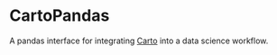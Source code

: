 # CartoPandas

A pandas interface for integrating [Carto](https://carto.com/) into a data science workflow.
